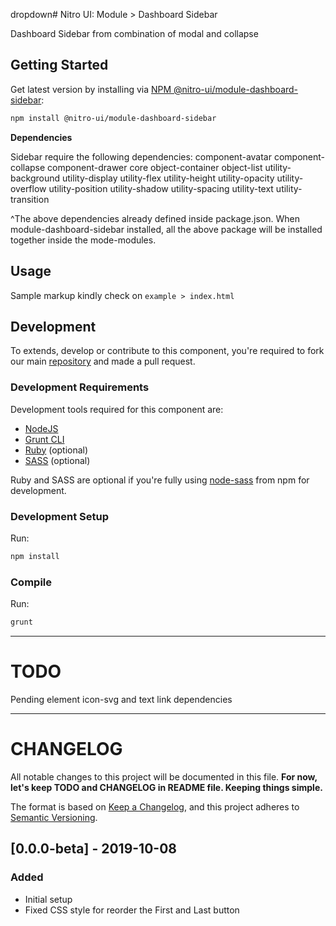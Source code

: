 dropdown# Nitro UI: Module > Dashboard Sidebar

Dashboard Sidebar from combination of modal and collapse

## Getting Started

Get latest version by installing via [NPM @nitro-ui/module-dashboard-sidebar](https://www.npmjs.com/package/@nitro-ui/module-dashboard-sidebar):


```sh
npm install @nitro-ui/module-dashboard-sidebar
```

**Dependencies**

Sidebar require the following dependencies:
component-avatar
component-collapse
component-drawer
core
object-container
object-list
utility-background
utility-display
utility-flex
utility-height
utility-opacity
utility-overflow
utility-position
utility-shadow
utility-spacing
utility-text
utility-transition

^The above dependencies already defined inside package.json. When module-dashboard-sidebar installed, all the above package will be installed together inside the mode-modules.

## Usage

Sample markup kindly check on `example > index.html`


## Development

To extends, develop or contribute to this component, you're required to fork our main [repository](https://github.com/icarasia-engineering/nitro-ui) and made a pull request.

### Development Requirements

Development tools required for this component are:

- [NodeJS](https://nodejs.org/en/)
- [Grunt CLI](https://gruntjs.com)
- [Ruby](https://www.ruby-lang.org/en/) (optional)
- [SASS](https://sass-lang.com) (optional)

Ruby and SASS are optional if you're fully using [node-sass](https://github.com/sass/node-sass) from npm for development.

### Development Setup

Run:

```sh
npm install
```

### Compile

Run:

```sh
grunt
```
---

# TODO

Pending element icon-svg and text link dependencies

---

# CHANGELOG

All notable changes to this project will be documented in this file. **For now, let's keep TODO and CHANGELOG in README file. Keeping things simple.**

The format is based on [Keep a Changelog](https://keepachangelog.com/en/1.0.0/),
and this project adheres to [Semantic Versioning](https://semver.org/spec/v2.0.0.html).

## [0.0.0-beta] - 2019-10-08
### Added
- Initial setup
- Fixed CSS style for reorder the First and Last button
